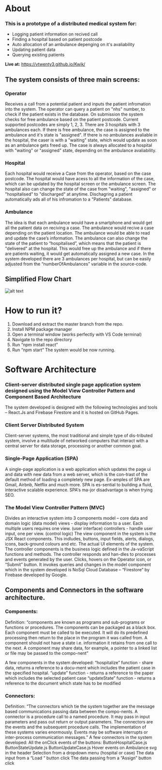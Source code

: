 # About
### This is a prototype of a distributed medical system for: 
* Logging patient information on recived call
* Finding a hospital based on patient postcode
* Auto allocation of an ambulance depenging on it's avaliability
* Updating patient data
* Querying existing patients

**Live at:** https://vtwenty3.github.io/Kwik/

## The system consists of three main screens:
### Operator 
Receives a call from a potential patient and inputs the patient infromation into the system. The operator can query a patient on "nhs" number, to check if the patient exists in the database. On submission the system checks for free ambulance based on the patient postcode. Current supported postcodes are simply 1, 2, 3. There are 3 hospitals with 3 ambulances each. If there is free ambulance, the case is assigned to the ambulance and it's state is "assigned". If there is no ambulances avaliable in the hospital, the caser is with a "waiting" state, which would update as soon as an ambulance gets freed up. The case is always allocated to a hospital with "waiting" or "assigned" state, depending on the ambulance avaliability. 
### Hospital
Each hospital would receive a Case from the operator, based on the case postcode. The hospital would have acess to all the information of the case, which can be updated by the hospital screen or the ambulance screen. The hospital also can change the state of the case from "waiting", "assigned" or "hospitalised" to  "discharged" at anytime. Dischagring a patient automatically ads all of his infromation to a "Patients" database.
### Ambulance
The idea is that each ambulance would have a smartphone and would get all the patient data on reciving a case. The ambulance would recive a case depending on the patient location. The ambulance  would be able to read and update the case’s information. The ambulance can also change the state of the patient to “hospitalised”, which means that the patient is "delivered" at the hospital. This would free up the ambulance and if there are patients waiting, it would get automatically assigned a new case. In the system developed there are 3 ambulances per hospital, but can be easily adjusted from the “numberOfAmbulances” variable in the source-code. 

## Simplified Flow Chart
![alt text](https://github.com/vtwenty3/Kwik/blob/master/Kwic%402x.png)



# How to run it?
1.	Download and extract the master branch from the repo. 
2.	Install NPM package manager
3.	Open a terminal window (works perfectly with VS Code terminal)
4.	Navigate to the repo directory
5.	Run “npm install react”
6.	Run “npm start”
The system would be now running.



# Software Architecture
### Client-server distributed single page application system designed using the Model View Controller Pattern and Component Based Architecture

The system developed is designed with the following technologies and tools – React.Js and Firebase Firestore and it is hosted on GitHub Pages.

### Client Server Distributed System
Client-server systems, the most traditional and simple type of dis-tributed system, involve a multitude of networked computers that interact with a central server for data storage, processing or another common goal.

### Single-Page Application (SPA)
A single-page application is a web application which updates the page ui and data with new data from a web server, which is the con-trast of the default method of loading a completely new page. Ex-amples of SPA are Gmail, Airbnb, Netflix and much more. SPA is es-sential to building a fluid, interactive scalable experience. SPA's ma-jor disadvantage is when trying SEO. 

### The Model View Controller Pattern (MVC)
Divides an interactive system into 3 components model – core data and domain logic (data model) views - display information to a user. Each multiple users requires one view. (user interface) controllers - handle user input, one per view. (control logic)
The view component in the system is the JSX React components. This indludes, buttons, input fields, alerts, dialogs, icons, back-ground colours and etc. The actual UI elements of the system.
The controller components is the business logic defined in the Ja-vaScript functions and methods. The controller responds and han-dles to processes and events generated by the user. Clicks, hovers on the Operator icon, or “Submit” button. It invokes queries and changes in the model component which in the system developed is NoSql Cloud Database – “Firestore” by Firebase developed by Google. 


##	Components and Connectors in the software architecture.
### Components:
Definition: “components are known as programs and sub-programs or functions or procedures. The components can be packaged as a black box. Each component must be called to be executed. It will do its predefined processing then return to the place in the program it was called from. A component should not have a state i.e. information it retains from one call to the next. A component may share data, for example, a pointer to a linked list or file may be passed to the compo-nent”

A few components in the system developed:
“hospitalize” function - share data, returns a reference to a docu-ment which includes the patient case in the specified hospital.
“update” function - returns a reference to the paper which includes the selected patient case
“updateState” function - returns a reference to the document which state has to be modified

### Connectors:
Definition: “The connectors which tie the system together are the message based communications passing data between the compo-nents. A connector is a procedure call to a named procedure. It may pass in input parameters and pass out return or output parameters. The connectors are the events and the subsequent procedure calls. The implementation of these systems varies enormously. Events may be software interrupts or inter-process communication messages.”
A few connectors in the system developed:
All the onClick events of the buttons:
ButtonHospitalCase.js
ButtonStateUpdate.js
ButtonUpdateCase.js
Hover events on Ambulance svg in the header
Selection from a dropdown menu (hospital or case)
The data input from a “Load “ button click
The data passing from a “Assign” button click


